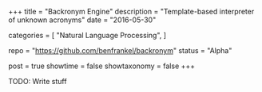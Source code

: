 +++
title = "Backronym Engine"
description = "Template-based interpreter of unknown acronyms"
date = "2016-05-30"

categories = [
    "Natural Language Processing",
]

repo = "https://github.com/benfrankel/backronym"
status = "Alpha"

post = true
showtime = false
showtaxonomy = false
+++

TODO: Write stuff
